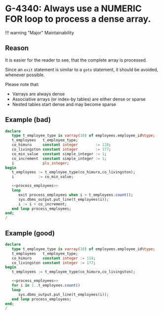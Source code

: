 # G-4340: Always use a NUMERIC FOR loop to process a dense array.

!!! warning "Major"
    Maintainability

## Reason

It is easier for the reader to see, that the complete array is processed.

Since an `exit` statement is similar to a `goto` statement, 
it should be avoided, whenever possible.

Please note that:

* Varrays are always dense
* Associative arrays (or index-by tables) are either dense or sparse
* Nested tables start dense and may become sparse

## Example (bad)

``` sql hl_lines="14 15"
declare
   type t_employee_type is varray(10) of employees.employee_id%type;
   t_employees   t_employee_type;
   co_himuro     constant integer        := 118;
   co_livingston constant integer        := 177;
   co_min_value  constant simple_integer := 1;
   co_increment  constant simple_integer := 1;
   i             pls_integer;
begin
   t_employees := t_employee_type(co_himuro,co_livingston);
   i           := co_min_value;

   <<process_employees>>
   loop
      exit process_employees when i > t_employees.count();
      sys.dbms_output.put_line(t_employees(i));
      i := i + co_increment;
   end loop process_employees;
end;
/
```

## Example (good)

``` sql hl_lines="10 11"
declare
   type t_employee_type is varray(10) of employees.employee_id%type;
   t_employees   t_employee_type;
   co_himuro     constant integer := 118;
   co_livingston constant integer := 177;
begin
   t_employees := t_employee_type(co_himuro,co_livingston);

   <<process_employees>>
   for i in 1..t_employees.count()
   loop
      sys.dbms_output.put_line(t_employees(i));
   end loop process_employees;
end;
/
```